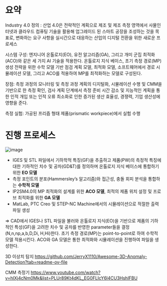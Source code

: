 # **요약**
Industry 4.0 정의 : 산업 4.0은 전략적인 계획으로 제조 및 제조 측정 영역에서 사물인터넷과 클라우드 컴퓨팅 기술을 활용해 업그레이드 된 스마트 공장을 조성하는 것을 목표로, 변화하는 요구 사항을 실시간으로 대응하는 산업의 디지털 전환을 위한 새로운 프로세스

시스템 구성: 엔지니어 온톨로지(EO), 유전 알고리즘(GA), 그리고 개미 군집 최적화(ACO)와 같은 세 가지 AI 기술을 적용한다. 온톨로지 지식 베이스, 초기 측정 경로(MP) 생성 전략을 위한 수학 모델 기반 점검 계획 모델,  최적화 모델, 소프트웨어에서 경로 시뮬레이션 모델, 그리고 ACO를 적용하여 MP를 최적화하는 모델로 구성된다. 

장점: 측정 과정의 모니터링 및 측정 과정 계획의 디지털화, 시뮬레이션 수행 및 CMM을 기반으로 한 측정 확인, 검사 계획 단계에서 측정 준비 시간 감소 및 지능적인 계획을 통한 인적 개입 또는 인적 오류 최소화로 인한 증가된 생산 효율성, 경쟁력, 기업 생산성에 영향을 준다. 

측정 실험: 가공된 프리즘 형태 제품(prismatic workpiece)에서 실험 수행

# **진행 프로세스**
![image](https://github.com/qor6/paper/assets/87318054/4baf5b67-6acd-444f-af10-40885e7c9628)

- IGES 및 STL 파일에서 기하학적 특징(GF)을 추출하고 제품(PW)의 측정적 특징에 대한 기하적인 치수 및 공차(GD&T)를 정의하며 온톨로지 지식 베이스에 통합하기 위한 **EO 모델**
- 측정 포인트의 분포(Hammersley’s 알고리즘)와 접근성, 충돌 회피 분석을 통합하는 **수학적 모델**
- IP2SM4.0의 MP 최적화의 설계를 위한 **ACO 모델**, 최적의 제품 위치 설정 및 프로브 최적화를 위한 **GA 모델**
- MatLab, PTC Creo 및 STEP-NC Machine에서의 시뮬레이션으로 적절한 출력 파일 생성

⇒ CAD에서 IGES나 STL 파일을 불러와 온톨로지 지식(EO)을 기반으로 제품의 기하적인 특성(GF)을 고려한 치수 및 공차를 반영한 parameter들을 결정 (N,n,np,a,b,D,Di, H,Hi)한다.
초기 측정 경로(MP)는 point-to-point로 하여 수학적 모델 적용시킨다. ACO와 GA 모델은 통한 최적화와 시뮬레이션을 진행하여 파일을 생성한다.


3D 이상치 탐지
https://github.com/JerryX1110/Awesome-3D-Anomaly-Detection?tab=readme-ov-file

CMM 측정기
https://www.youtube.com/watch?v=hlXj4cNm0Mk&list=PLUr89Kt4dKL_EG0FLIcY6l4CU3HshlFBU
